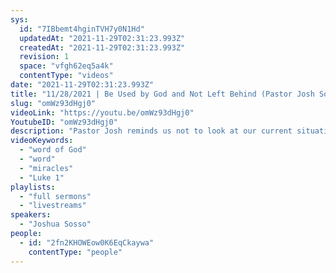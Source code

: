```yaml
---
sys:
  id: "7IBbemt4hginTVH7y0N1Hd"
  updatedAt: "2021-11-29T02:31:23.993Z"
  createdAt: "2021-11-29T02:31:23.993Z"
  revision: 1
  space: "vfgh62eq5a4k"
  contentType: "videos"
date: "2021-11-29T02:31:23.993Z"
title: "11/28/2021 | Be Used by God and Not Left Behind (Pastor Josh Sosso)"
slug: "omWz93dHgj0"
videoLink: "https://youtu.be/omWz93dHgj0"
YoutubeID: "omWz93dHgj0"
description: "Pastor Josh reminds us not to look at our current situation, but to stand on the word of God that he gave us. He used the example of Elizabeth that was told by God she would have a baby, even in old age. She stood by that word and followed everything the Lord told her. We have the chance to experience even more miracles in this day.\n"
videoKeywords:
  - "word of God"
  - "word"
  - "miracles"
  - "Luke 1"
playlists:
  - "full sermons"
  - "livestreams"
speakers:
  - "Joshua Sosso"
people:
  - id: "2fn2KHOWEow0K6EqCkaywa"
    contentType: "people"
---
```

